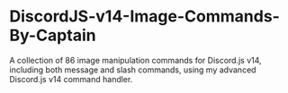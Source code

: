 # DiscordJS-v14-Image-Commands-By-Captain
A collection of 86 image manipulation commands for Discord.js v14, including both message and slash commands, using my advanced Discord.js v14 command handler.
